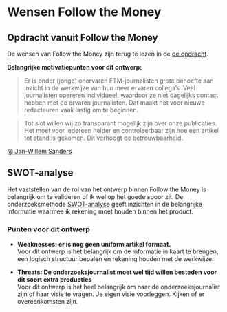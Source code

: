 # Wensen Follow the Money

## Opdracht vanuit Follow the Money
De wensen van Follow the Money zijn terug te lezen in de [de opdracht](https://app.gitbook.com/@jorik/s/project-blauwdruk/opdracht_vanuit_follow-the-money).

__Belangrijke motivatiepunten voor dit ontwerp:__
> Er is onder (jonge) onervaren FTM-journalisten grote behoefte aan inzicht in de werkwijze van hun meer ervaren collega’s. Veel journalisten opereren individueel, waardoor ze niet dagelijks contact hebben met de ervaren journalisten. Dat maakt het voor nieuwe redacteuren vaak lastig om te beginnen.

> Tot slot willen wij zo transparant mogelijk zijn over onze publicaties. Het moet voor iedereen helder en controleerbaar zijn hoe een artikel tot stand is gekomen. Dit verhoogt de betrouwbaarheid.

[@ Jan-Willem Sanders](https://www.linkedin.com/in/janwillemsanders/?originalSubdomain=nl)


## SWOT-analyse
Het vaststellen van de rol van het ontwerp binnen Follow the Money is belangrijk om te valideren of ik wel op het goede spoor zit. De onderzoeksmethode [SWOT-analyse](https://app.gitbook.com/@jorik/s/project-blauwdruk/research_methods/swot-analyse) geeft inzichten in de belangrijke informatie waarmee ik rekening moet houden binnen het product.


### Punten voor dit ontwerp
* __Weaknesses: er is nog geen uniform artikel formaat.__
<br>Voor dit ontwerp is het belangrijk om de informatie in kaart te brengen, een logisch structuur bepalen en rekening houden met de werkwijze.

* __Threats: De onderzoeksjournalist moet wel tijd willen besteden voor dit soort extra producties__
<br>Voor dit ontwerp is het heel belangrijk om naar de onderzoeksjournalist zijn of haar visie te vragen. Je eigen visie voorleggen. Kijken of er overeenkomsten zijn.

